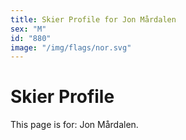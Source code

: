 ```yaml
---
title: Skier Profile for Jon Mårdalen
sex: "M"
id: "880"
image: "/img/flags/nor.svg" 
---
```


# Skier Profile

This page is for: Jon Mårdalen.
    